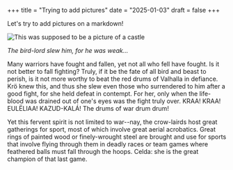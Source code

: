 +++
title = "Trying to add pictures"
date = "2025-01-03"
draft = false
+++

Let's try to add pictures on a markdown!

![This was supposed to be a picture of a castle](https://upload.wikimedia.org/wikipedia/commons/thumb/4/40/Panor%C3%A1mica_Oto%C3%B1o_Alc%C3%A1zar_de_Segovia.jpg/1600px-Panor%C3%A1mica_Oto%C3%B1o_Alc%C3%A1zar_de_Segovia.jpg?20190519154610 "A picture!")

*The bird-lord slew him, for he was weak...*

Many warriors have fought and fallen, yet not all who fell have fought. Is it not better to fall fighting? Truly, if it be the fate of all bird and beast to perish, is it not more worthy to beat the red drums of Valhalla in defiance. Krö knew this, and thus she slew even those who surrendered to him after a good fight, for she held defeat in contempt. For her, only when the life-blood was drained out of one's eyes was the fight truly over. KRAA! KRAA! EULËLIAA! KAZUD-KALÁ! The drums of war drum drum! 

Yet this fervent spirit is not limited to war--nay, the crow-lairds host great gatherings for sport, most of which involve great aerial acrobatics. Great rings of painted wood or finely-wrought steel are brought and use for sports that involve flying through them in deadly races or team games where feathered balls must fall through the hoops. Celda: she is the great champion of that last game. 
